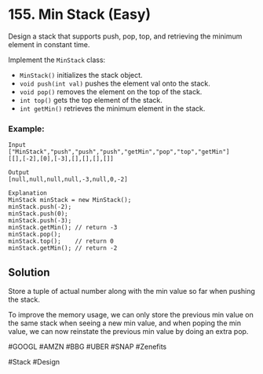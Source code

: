 # 155. Min Stack (Easy)

Design a stack that supports push, pop, top, and retrieving the minimum element in constant time.

Implement the `MinStack` class:

- `MinStack()` initializes the stack object.
- `void push(int val)` pushes the element val onto the stack.
- `void pop()` removes the element on the top of the stack.
- `int top()` gets the top element of the stack.
- `int getMin()` retrieves the minimum element in the stack.

### Example:

```
Input
["MinStack","push","push","push","getMin","pop","top","getMin"]
[[],[-2],[0],[-3],[],[],[],[]]

Output
[null,null,null,null,-3,null,0,-2]

Explanation
MinStack minStack = new MinStack();
minStack.push(-2);
minStack.push(0);
minStack.push(-3);
minStack.getMin(); // return -3
minStack.pop();
minStack.top();    // return 0
minStack.getMin(); // return -2
```

## Solution

Store a tuple of actual number along with the min value so far when pushing the stack.

To improve the memory usage, we can only store the previous min value on the same stack when seeing a new min value, and when poping the min value, we can now reinstate the previous min value by doing an extra pop.

#GOOGL #AMZN #BBG #UBER #SNAP #Zenefits

#Stack #Design
